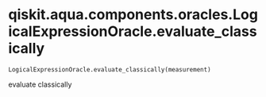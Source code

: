 # qiskit.aqua.components.oracles.LogicalExpressionOracle.evaluate\_classically

`LogicalExpressionOracle.evaluate_classically(measurement)`

evaluate classically
